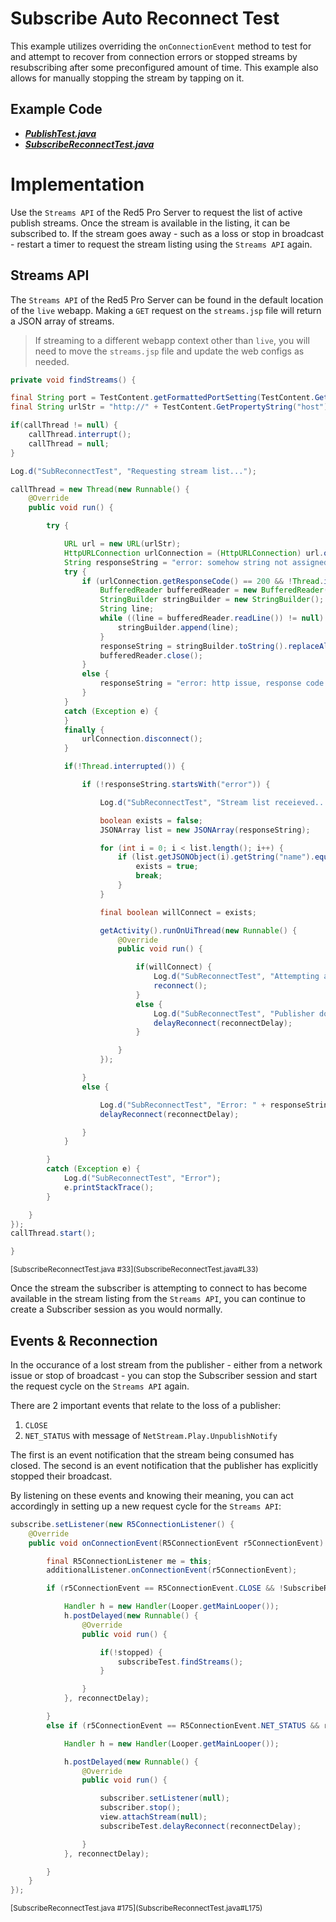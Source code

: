 # Subscribe Auto Reconnect Test

This example utilizes overriding the `onConnectionEvent` method to test for and attempt to recover from connection errors or stopped streams by resubscribing after some preconfigured amount of time. This example also allows for manually stopping the stream by tapping on it.

## Example Code

- **_[PublishTest.java](../PublishTest/PublishTest.java)_**
- **_[SubscribeReconnectTest.java](SubscribeReconnectTest.java)_**

# Implementation

Use the `Streams API` of the Red5 Pro Server to request the list of active publish streams. Once the stream is available in the listing, it can be subscribed to.
If the stream goes away - such as a loss or stop in broadcast - restart a timer to request the stream listing using the `Streams API` again.

## Streams API

The `Streams API` of the Red5 Pro Server can be found in the default location of the `live` webapp. Making a `GET` request on the `streams.jsp` file will return a JSON array of streams.

> If streaming to a different webapp context other than `live`, you will need to move the `streams.jsp` file and update the web configs as needed.

```java
private void findStreams() {

final String port = TestContent.getFormattedPortSetting(TestContent.GetPropertyString("server_port"));
final String urlStr = "http://" + TestContent.GetPropertyString("host") + port + "/" + TestContent.GetPropertyString("context") + "/streams.jsp";

if(callThread != null) {
    callThread.interrupt();
    callThread = null;
}

Log.d("SubReconnectTest", "Requesting stream list...");

callThread = new Thread(new Runnable() {
    @Override
    public void run() {

        try {

            URL url = new URL(urlStr);
            HttpURLConnection urlConnection = (HttpURLConnection) url.openConnection();
            String responseString = "error: somehow string not assigned to?";
            try {
                if (urlConnection.getResponseCode() == 200 && !Thread.interrupted()) {
                    BufferedReader bufferedReader = new BufferedReader(new InputStreamReader(urlConnection.getInputStream()));
                    StringBuilder stringBuilder = new StringBuilder();
                    String line;
                    while ((line = bufferedReader.readLine()) != null) {
                        stringBuilder.append(line);
                    }
                    responseString = stringBuilder.toString().replaceAll("\\s+", "");
                    bufferedReader.close();
                }
                else {
                    responseString = "error: http issue, response code - " + urlConnection.getResponseCode();
                }
            }
            catch (Exception e) {
            }
            finally {
                urlConnection.disconnect();
            }

            if(!Thread.interrupted()) {

                if (!responseString.startsWith("error")) {

                    Log.d("SubReconnectTest", "Stream list receieved...");

                    boolean exists = false;
                    JSONArray list = new JSONArray(responseString);

                    for (int i = 0; i < list.length(); i++) {
                        if (list.getJSONObject(i).getString("name").equals( TestContent.GetPropertyString("stream1") )) {
                            exists = true;
                            break;
                        }
                    }

                    final boolean willConnect = exists;

                    getActivity().runOnUiThread(new Runnable() {
                        @Override
                        public void run() {

                            if(willConnect) {
                                Log.d("SubReconnectTest", "Attempting a reconnect...");
                                reconnect();
                            }
                            else {
                                Log.d("SubReconnectTest", "Publisher does not exist.");
                                delayReconnect(reconnectDelay);
                            }

                        }
                    });

                }
                else {

                    Log.d("SubReconnectTest", "Error: " + responseString);
                    delayReconnect(reconnectDelay);

                }
            }

        }
        catch (Exception e) {
            Log.d("SubReconnectTest", "Error");
            e.printStackTrace();
        }

    }
});
callThread.start();

}
```

<sup>
[SubscribeReconnectTest.java #33](SubscribeReconnectTest.java#L33)
</sup>

Once the stream the subscriber is attempting to connect to has become available in the stream listing from the `Streams API`, you can continue to create a Subscriber session as you would normally.

## Events & Reconnection

In the occurance of a lost stream from the publisher - either from a network issue or stop of broadcast - you can stop the Subscriber session and start the request cycle on the `Streams API` again.

There are 2 important events that relate to the loss of a publisher:

1. `CLOSE`
2. `NET_STATUS` with message of `NetStream.Play.UnpublishNotify`

The first is an event notification that the stream being consumed has closed. The second is an event notification that the publisher has explicitly stopped their broadcast.

By listening on these events and knowing their meaning, you can act accordingly in setting up a new request cycle for the `Streams API`:

```java
subscribe.setListener(new R5ConnectionListener() {
    @Override
    public void onConnectionEvent(R5ConnectionEvent r5ConnectionEvent) {

        final R5ConnectionListener me = this;
        additionalListener.onConnectionEvent(r5ConnectionEvent);

        if (r5ConnectionEvent == R5ConnectionEvent.CLOSE && !SubscribeReconnectTest.this.stopped) {

            Handler h = new Handler(Looper.getMainLooper());
            h.postDelayed(new Runnable() {
                @Override
                public void run() {

                    if(!stopped) {
                        subscribeTest.findStreams();
                    }

                }
            }, reconnectDelay);

        }
        else if (r5ConnectionEvent == R5ConnectionEvent.NET_STATUS && r5ConnectionEvent.message.equals("NetStream.Play.UnpublishNotify")) {

            Handler h = new Handler(Looper.getMainLooper());

            h.postDelayed(new Runnable() {
                @Override
                public void run() {

                    subscriber.setListener(null);
                    subscriber.stop();
                    view.attachStream(null);
                    subscribeTest.delayReconnect(reconnectDelay);

                }
            }, reconnectDelay);

        }
    }
});
```

<sup>
[SubscribeReconnectTest.java #175](SubscribeReconnectTest.java#L175)
</sup>

